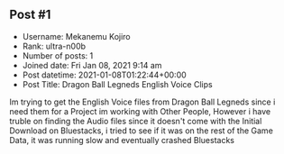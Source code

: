 ## Post #1
- Username: Mekanemu Kojiro
- Rank: ultra-n00b
- Number of posts: 1
- Joined date: Fri Jan 08, 2021 9:14 am
- Post datetime: 2021-01-08T01:22:44+00:00
- Post Title: Dragon Ball Legneds English Voice Clips

Im trying to get the English Voice files from Dragon Ball Legneds since i need them for a Project im working with Other People, However i have truble on finding the Audio files since it doesn't come with the Initial Download on Bluestacks, i tried to see if it was on the rest of the Game Data, it was running slow and eventually crashed Bluestacks
